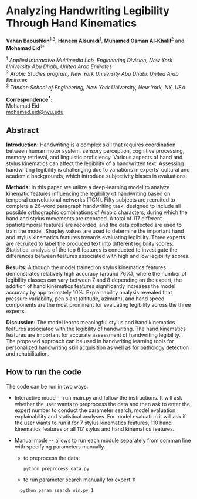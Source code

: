 # Analyzing Handwriting Legibility Through Hand Kinematics

**Vahan Babushkin**<sup>1,3</sup>, **Haneen Alsuradi**<sup>1</sup>, **Muhamed Osman Al-Khalil**<sup>2</sup> and  
**Mohamad Eid**<sup>1*</sup>

<sup>1</sup> *Applied Interactive Multimedia Lab, Engineering Division, New York University Abu Dhabi, United Arab Emirates*  
<sup>2</sup> *Arabic Studies program, New York University Abu Dhabi, United Arab Emirates*  
<sup>3</sup> *Tandon School of Engineering, New York University, New York, NY, USA*  

**Correspondence<sup>*</sup>:**  
Mohamad Eid  
[mohamad.eid@nyu.edu](mailto:mohamad.eid@nyu.edu)

## Abstract
**Introduction:** Handwriting is a complex skill that requires coordination between human motor system, sensory perception, cognitive processing, memory retrieval, and linguistic proficiency. Various aspects of hand and stylus kinematics can affect the legibility of a handwritten text. Assessing handwriting legibility is challenging due to variations in experts' cultural and academic backgrounds, which introduce subjectivity biases in evaluations.
	
**Methods:** In this paper, we utilize a deep-learning model to analyze kinematic features influencing the legibility of handwriting based on temporal convolutional networks (TCN). Fifty subjects are recruited to complete a 26-word paragraph handwriting task, designed to include all possible orthographic combinations of Arabic characters, during which the hand and stylus movements are recorded. A total of 117 different spatiotemporal features are recorded, and the data collected are used to train the model. Shapley values are used to determine the important hand and stylus kinematics features towards evaluating legibility. Three experts are recruited to label the produced text into different legibility scores. Statistical analysis of the top 6 features is conducted to investigate the differences between features associated with high and low legibility scores. 
	
**Results:** Although the model trained on stylus kinematics features demonstrates relatively high accuracy (around 76\%), where the number of legibility classes can vary between 7 and 8 depending on the expert, the addition of hand kinematics features significantly increases the model accuracy by approximately 10\%. Explainability analysis revealed that pressure variability, pen slant (altitude, azimuth), and hand speed components are the most prominent for evaluating legibility across the three experts. 
	
**Discussion:** The model learns meaningful stylus and hand kinematics features associated with the legibility of handwriting. The hand kinematics features are important for accurate assessment of handwriting legibility. The proposed approach can be used in handwriting learning tools for personalized handwriting skill acquisition as well as for pathology detection and rehabilitation. 
	
## How to run the code

The code can be run in two ways. 

- Interactive mode -- run main.py and follow the instructions. It will ask whether the user wants to preprocess the data and then ask to enter the expert number to conduct the parameter search, model evaluation, explainability and statistical analyses. For model evaluation it will ask if the user wants to run it for 7 stylus kinematics features, 110 hand kinematics features or all 117 stylus and hand kinematics features.

- Manual mode -- allows to run each module separately from comman line with specifying parameters manually.
  - to preprocess the data:
    ```bash
    python preprocess_data.py
  - to run parameter search manually for expert 1:
   ```bash
     python param_search_win.py 1


